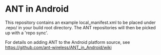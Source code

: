 ANT in Android
===============

This repository contains an example local_manifest.xml to be placed under .repo/ in your build root directory.  The ANT repositories will then be picked up with a 'repo sync'.

For details on adding ANT to the Android platform source, see https://github.com/ant-wireless/ANT_in_Android/wiki
